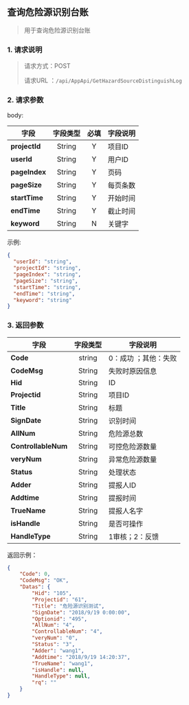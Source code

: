 ## 查询危险源识别台账

> 用于查询危险源识别台账

### 1. 请求说明

> 请求方式：POST
>
> 请求URL ：`/api/AppApi/GetHazardSourceDistinguishLog`

### 2. 请求参数

body:

| 字段          | 字段类型 | 必填 | 字段说明 |
| ------------- | :------: | :--: | -------- |
| **projectId** |  String  |  Y   | 项目ID   |
| **userId**    |  String  |  Y   | 用户ID   |
| **pageIndex** |  String  |  Y   | 页码     |
| **pageSize**  |  String  |  Y   | 每页条数 |
| **startTime** |  String  |  Y   | 开始时间 |
| **endTime**   |  String  |  Y   | 截止时间 |
| **keyword**   |  String  |  N   | 关键字   |

示例:

```json
{
  "userId": "string",
  "projectId": "string",
  "pageIndex": "string",
  "pageSize": "string",
  "startTime": "string",
  "endTime": "string",
  "keyword": "string"
}
```

### 3. 返回参数

| 字段        | 字段类型 | 字段说明             |
| ----------- | :------: | -------------------- |
| **Code**    |  string  | 0：成功 ；其他：失败 |
| **CodeMsg** |  String  | 失败时原因信息       |
| **Hid**             | String | ID                   |
| **Projectid**       | String | 项目ID               |
| **Title**           | String | 标题                 |
| **SignDate**        | String | 识别时间             |
| **AllNum**          | String | 危险源总数           |
| **ControllableNum** | String | 可控危险源数量       |
| **veryNum**         | String | 异常危险源数量       |
| **Status**          | String | 处理状态             |
| **Adder**           | String | 提报人ID             |
| **Addtime**         | String | 提报时间             |
| **TrueName**        | String | 提报人名字           |
| **isHandle**        | String | 是否可操作           |
| **HandleType**      | String | 1审核；2：反馈       |

返回示例：

```json
{
    "Code": 0, 
    "CodeMsg": "OK", 
    "Datas": {
        "Hid": "105", 
        "Projectid": "61", 
        "Title": "危险源识别测试", 
        "SignDate": "2018/9/19 0:00:00", 
        "Optionid": "495", 
        "AllNum": "4", 
        "ControllableNum": "4", 
        "veryNum": "0", 
        "Status": "3", 
        "Adder": "wang1", 
        "Addtime": "2018/9/19 14:20:37", 
        "TrueName": "wang1", 
        "isHandle": null, 
        "HandleType": null, 
        "rq": ""
    }
}
```